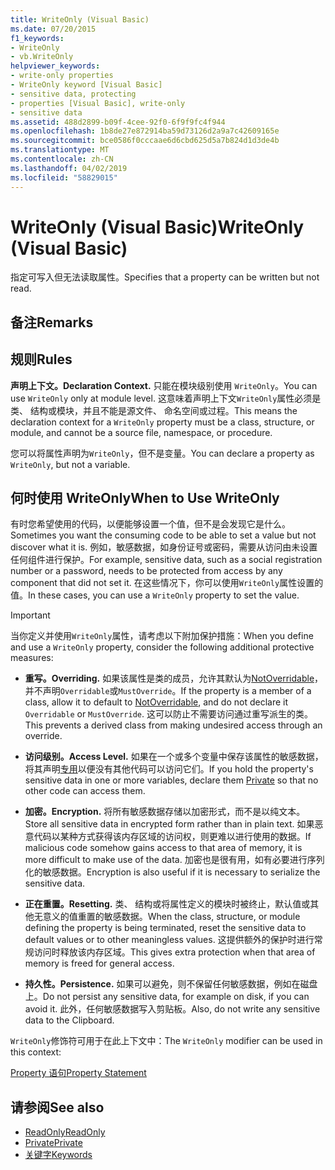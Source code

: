 ```yaml
---
title: WriteOnly (Visual Basic)
ms.date: 07/20/2015
f1_keywords:
- WriteOnly
- vb.WriteOnly
helpviewer_keywords:
- write-only properties
- WriteOnly keyword [Visual Basic]
- sensitive data, protecting
- properties [Visual Basic], write-only
- sensitive data
ms.assetid: 488d2899-b09f-4cee-92f0-6f9f9fc4f944
ms.openlocfilehash: 1b8de27e872914ba59d73126d2a9a7c42609165e
ms.sourcegitcommit: bce0586f0cccaae6d6cbd625d5a7b824d1d3de4b
ms.translationtype: MT
ms.contentlocale: zh-CN
ms.lasthandoff: 04/02/2019
ms.locfileid: "58829015"
---
```

# <a name="writeonly-visual-basic"></a><span data-ttu-id="026d7-102">WriteOnly (Visual Basic)</span><span class="sxs-lookup"><span data-stu-id="026d7-102">WriteOnly (Visual Basic)</span></span>
<span data-ttu-id="026d7-103">指定可写入但无法读取属性。</span><span class="sxs-lookup"><span data-stu-id="026d7-103">Specifies that a property can be written but not read.</span></span>  
  
## <a name="remarks"></a><span data-ttu-id="026d7-104">备注</span><span class="sxs-lookup"><span data-stu-id="026d7-104">Remarks</span></span>  
  
## <a name="rules"></a><span data-ttu-id="026d7-105">规则</span><span class="sxs-lookup"><span data-stu-id="026d7-105">Rules</span></span>  
 <span data-ttu-id="026d7-106">**声明上下文。**</span><span class="sxs-lookup"><span data-stu-id="026d7-106">**Declaration Context.**</span></span> <span data-ttu-id="026d7-107">只能在模块级别使用 `WriteOnly`。</span><span class="sxs-lookup"><span data-stu-id="026d7-107">You can use `WriteOnly` only at module level.</span></span> <span data-ttu-id="026d7-108">这意味着声明上下文`WriteOnly`属性必须是类、 结构或模块，并且不能是源文件、 命名空间或过程。</span><span class="sxs-lookup"><span data-stu-id="026d7-108">This means the declaration context for a `WriteOnly` property must be a class, structure, or module, and cannot be a source file, namespace, or procedure.</span></span>  
  
 <span data-ttu-id="026d7-109">您可以将属性声明为`WriteOnly`，但不是变量。</span><span class="sxs-lookup"><span data-stu-id="026d7-109">You can declare a property as `WriteOnly`, but not a variable.</span></span>  
  
## <a name="when-to-use-writeonly"></a><span data-ttu-id="026d7-110">何时使用 WriteOnly</span><span class="sxs-lookup"><span data-stu-id="026d7-110">When to Use WriteOnly</span></span>  
 <span data-ttu-id="026d7-111">有时您希望使用的代码，以便能够设置一个值，但不是会发现它是什么。</span><span class="sxs-lookup"><span data-stu-id="026d7-111">Sometimes you want the consuming code to be able to set a value but not discover what it is.</span></span> <span data-ttu-id="026d7-112">例如，敏感数据，如身份证号或密码，需要从访问由未设置任何组件进行保护。</span><span class="sxs-lookup"><span data-stu-id="026d7-112">For example, sensitive data, such as a social registration number or a password, needs to be protected from access by any component that did not set it.</span></span> <span data-ttu-id="026d7-113">在这些情况下，你可以使用`WriteOnly`属性设置的值。</span><span class="sxs-lookup"><span data-stu-id="026d7-113">In these cases, you can use a `WriteOnly` property to set the value.</span></span>  
  
> [!IMPORTANT]
>  <span data-ttu-id="026d7-114">当你定义并使用`WriteOnly`属性，请考虑以下附加保护措施：</span><span class="sxs-lookup"><span data-stu-id="026d7-114">When you define and use a `WriteOnly` property, consider the following additional protective measures:</span></span>  
  
-   <span data-ttu-id="026d7-115">**重写。**</span><span class="sxs-lookup"><span data-stu-id="026d7-115">**Overriding.**</span></span> <span data-ttu-id="026d7-116">如果该属性是类的成员，允许其默认为[NotOverridable](../../../visual-basic/language-reference/modifiers/notoverridable.md)，并不声明`Overridable`或`MustOverride`。</span><span class="sxs-lookup"><span data-stu-id="026d7-116">If the property is a member of a class, allow it to default to [NotOverridable](../../../visual-basic/language-reference/modifiers/notoverridable.md), and do not declare it `Overridable` or `MustOverride`.</span></span> <span data-ttu-id="026d7-117">这可以防止不需要访问通过重写派生的类。</span><span class="sxs-lookup"><span data-stu-id="026d7-117">This prevents a derived class from making undesired access through an override.</span></span>  
  
-   <span data-ttu-id="026d7-118">**访问级别。**</span><span class="sxs-lookup"><span data-stu-id="026d7-118">**Access Level.**</span></span> <span data-ttu-id="026d7-119">如果在一个或多个变量中保存该属性的敏感数据，将其声明[专用](../../../visual-basic/language-reference/modifiers/private.md)以便没有其他代码可以访问它们。</span><span class="sxs-lookup"><span data-stu-id="026d7-119">If you hold the property's sensitive data in one or more variables, declare them [Private](../../../visual-basic/language-reference/modifiers/private.md) so that no other code can access them.</span></span>  
  
-   <span data-ttu-id="026d7-120">**加密。**</span><span class="sxs-lookup"><span data-stu-id="026d7-120">**Encryption.**</span></span> <span data-ttu-id="026d7-121">将所有敏感数据存储以加密形式，而不是以纯文本。</span><span class="sxs-lookup"><span data-stu-id="026d7-121">Store all sensitive data in encrypted form rather than in plain text.</span></span> <span data-ttu-id="026d7-122">如果恶意代码以某种方式获得该内存区域的访问权，则更难以进行使用的数据。</span><span class="sxs-lookup"><span data-stu-id="026d7-122">If malicious code somehow gains access to that area of memory, it is more difficult to make use of the data.</span></span> <span data-ttu-id="026d7-123">加密也是很有用，如有必要进行序列化的敏感数据。</span><span class="sxs-lookup"><span data-stu-id="026d7-123">Encryption is also useful if it is necessary to serialize the sensitive data.</span></span>  
  
-   <span data-ttu-id="026d7-124">**正在重置。**</span><span class="sxs-lookup"><span data-stu-id="026d7-124">**Resetting.**</span></span> <span data-ttu-id="026d7-125">类、 结构或将属性定义的模块时被终止，默认值或其他无意义的值重置的敏感数据。</span><span class="sxs-lookup"><span data-stu-id="026d7-125">When the class, structure, or module defining the property is being terminated, reset the sensitive data to default values or to other meaningless values.</span></span> <span data-ttu-id="026d7-126">这提供额外的保护时进行常规访问时释放该内存区域。</span><span class="sxs-lookup"><span data-stu-id="026d7-126">This gives extra protection when that area of memory is freed for general access.</span></span>  
  
-   <span data-ttu-id="026d7-127">**持久性。**</span><span class="sxs-lookup"><span data-stu-id="026d7-127">**Persistence.**</span></span> <span data-ttu-id="026d7-128">如果可以避免，则不保留任何敏感数据，例如在磁盘上。</span><span class="sxs-lookup"><span data-stu-id="026d7-128">Do not persist any sensitive data, for example on disk, if you can avoid it.</span></span> <span data-ttu-id="026d7-129">此外，任何敏感数据写入剪贴板。</span><span class="sxs-lookup"><span data-stu-id="026d7-129">Also, do not write any sensitive data to the Clipboard.</span></span>  
  
 <span data-ttu-id="026d7-130">`WriteOnly`修饰符可用于在此上下文中：</span><span class="sxs-lookup"><span data-stu-id="026d7-130">The `WriteOnly` modifier can be used in this context:</span></span>  
  
 [<span data-ttu-id="026d7-131">Property 语句</span><span class="sxs-lookup"><span data-stu-id="026d7-131">Property Statement</span></span>](../../../visual-basic/language-reference/statements/property-statement.md)  
  
## <a name="see-also"></a><span data-ttu-id="026d7-132">请参阅</span><span class="sxs-lookup"><span data-stu-id="026d7-132">See also</span></span>

- [<span data-ttu-id="026d7-133">ReadOnly</span><span class="sxs-lookup"><span data-stu-id="026d7-133">ReadOnly</span></span>](../../../visual-basic/language-reference/modifiers/readonly.md)
- [<span data-ttu-id="026d7-134">Private</span><span class="sxs-lookup"><span data-stu-id="026d7-134">Private</span></span>](../../../visual-basic/language-reference/modifiers/private.md)
- [<span data-ttu-id="026d7-135">关键字</span><span class="sxs-lookup"><span data-stu-id="026d7-135">Keywords</span></span>](../../../visual-basic/language-reference/keywords/index.md)
